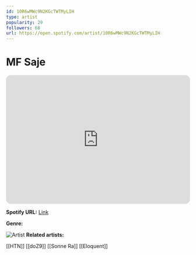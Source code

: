 ```yaml
---
id: 10R6wMWc9N2KGcTWTMyLIH
type: artist
popularity: 29
followers: 68
url: https://open.spotify.com/artist/10R6wMWc9N2KGcTWTMyLIH
---
```

# MF Saje

<iframe style="border-radius:12px" src="https://open.spotify.com/embed/artist/10R6wMWc9N2KGcTWTMyLIH" width="100%" height="352" frameBorder="0" allowfullscreen="" allow="autoplay; clipboard-write; encrypted-media; fullscreen; picture-in-picture" loading="lazy"></iframe>

**Spotify URL:** [Link](https://open.spotify.com/artist/10R6wMWc9N2KGcTWTMyLIH)

**Genre:** 

![Artist](https://i.scdn.co/image/ab6761610000e5eb98419e9a9b0c1b4bffc434d9)
**Related artists:**

[[HTN]]
[[doZ9]]
[[Sonne Ra]]
[[Eloquent]]
